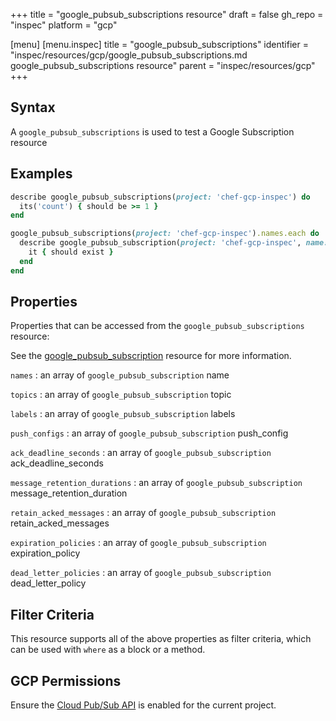 +++
title = "google_pubsub_subscriptions resource"
draft = false
gh_repo = "inspec"
platform = "gcp"

[menu]
  [menu.inspec]
    title = "google_pubsub_subscriptions"
    identifier = "inspec/resources/gcp/google_pubsub_subscriptions.md google_pubsub_subscriptions resource"
    parent = "inspec/resources/gcp"
+++

## Syntax

A `google_pubsub_subscriptions` is used to test a Google Subscription resource

## Examples

```ruby
describe google_pubsub_subscriptions(project: 'chef-gcp-inspec') do
  its('count') { should be >= 1 }
end

google_pubsub_subscriptions(project: 'chef-gcp-inspec').names.each do |subscription_name|
  describe google_pubsub_subscription(project: 'chef-gcp-inspec', name: subscription_name) do
    it { should exist }
  end
end
```

## Properties

Properties that can be accessed from the `google_pubsub_subscriptions` resource:

See the [google_pubsub_subscription](/inspec/resources/google_pubsub_subscription/#properties) resource for more information.

`names`
: an array of `google_pubsub_subscription` name

`topics`
: an array of `google_pubsub_subscription` topic

`labels`
: an array of `google_pubsub_subscription` labels

`push_configs`
: an array of `google_pubsub_subscription` push_config

`ack_deadline_seconds`
: an array of `google_pubsub_subscription` ack_deadline_seconds

`message_retention_durations`
: an array of `google_pubsub_subscription` message_retention_duration

`retain_acked_messages`
: an array of `google_pubsub_subscription` retain_acked_messages

`expiration_policies`
: an array of `google_pubsub_subscription` expiration_policy

`dead_letter_policies`
: an array of `google_pubsub_subscription` dead_letter_policy

## Filter Criteria

This resource supports all of the above properties as filter criteria, which can be used
with `where` as a block or a method.

## GCP Permissions

Ensure the [Cloud Pub/Sub API](https://console.cloud.google.com/apis/library/pubsub.googleapis.com/) is enabled for the current project.
